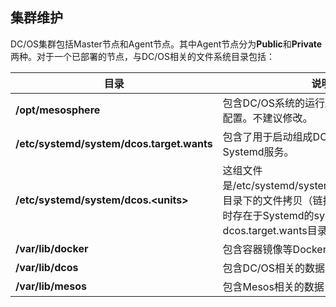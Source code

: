 ## 集群维护

DC/OS集群包括Master节点和Agent节点。其中Agent节点分为**Public**和**Private**两种。对于一个已部署的节点，与DC/OS相关的文件系统目录包括：

| 目录 | 说明 |
| --- | --- |
| **/opt/mesosphere** | 包含DC/OS系统的运行脚本，依赖库和集群配置。不建议修改。 |
| **/etc/systemd/system/dcos.target.wants** | 包含了用于启动组成DC/OS系统的所有Systemd服务。 |
| **/etc/systemd/system/dcos.&lt;units&gt;** | 这组文件是/etc/systemd/system/dcos.target.wants目录下的文件拷贝（链接），这些文件必须同时存在于Systemd的system目录和dcos.target.wants目录中。 |
| **/var/lib/docker** | 包含容器镜像等Docker相关数据 |
| **/var/lib/dcos** | 包含DC/OS相关的数据 |
| **/var/lib/mesos** | 包含Mesos相关的数据 |警告⚠️：当前移动`/opt/mesosphere`目录是不被支持的，可能导致DC/OS系统的异常。

